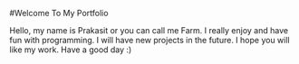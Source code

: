 #Welcome To My Portfolio

Hello, my name is Prakasit or you can call me Farm. I really enjoy and have fun with programming. I will have new projects in the future. I hope you will like my work. Have a good day :)
